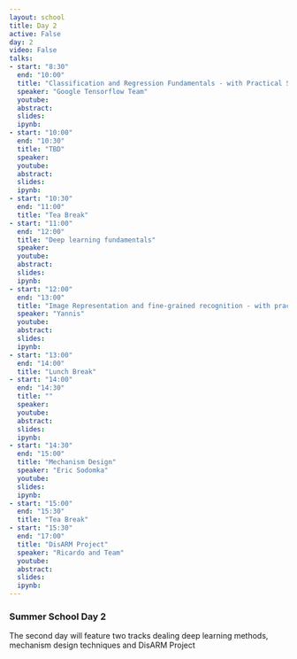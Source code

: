 ```yaml
---
layout: school
title: Day 2
active: False
day: 2
video: False
talks:
- start: "8:30"
  end: "10:00"
  title: "Classification and Regression Fundamentals - with Practical Session"
  speaker: "Google Tensorflow Team" 
  youtube:
  abstract: 
  slides:  
  ipynb: 
- start: "10:00"
  end: "10:30"
  title: "TBD"
  speaker: 
  youtube:
  abstract:
  slides:
  ipynb:
- start: "10:30"
  end: "11:00"
  title: "Tea Break"
- start: "11:00"
  end: "12:00"
  title: "Deep learning fundamentals"
  speaker: 
  youtube:
  abstract:
  slides:
  ipynb: 
- start: "12:00"
  end: "13:00"
  title: "Image Representation and fine-grained recognition - with practical session"
  speaker: "Yannis"
  youtube:
  abstract:
  slides:
  ipynb:
- start: "13:00"
  end: "14:00"
  title: "Lunch Break"
- start: "14:00"
  end: "14:30"
  title: ""
  speaker: 
  youtube:
  abstract:
  slides:
  ipynb:
- start: "14:30"
  end: "15:00"
  title: "Mechanism Design"
  speaker: "Eric Sodomka"
  youtube:
  slides: 
  ipynb:
- start: "15:00"
  end: "15:30"
  title: "Tea Break"
- start: "15:30"
  end: "17:00"
  title: "DisARM Project"
  speaker: "Ricardo and Team"
  youtube:
  abstract:
  slides:
  ipynb:
---
```


<h3> Summer School Day 2 </h3>

<p>The second day will feature two tracks dealing deep learning methods, mechanism design techniques and DisARM Project</p>
